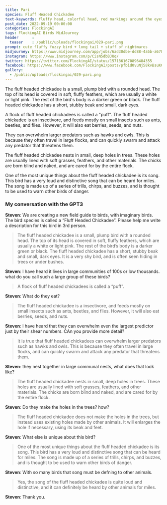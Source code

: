 ```yaml
---
title: Pari
species: Fluff Headed Chickadee
text-keywords: fluffy head, colorful head, red markings around the eyes, only comes out in the dark, eats worms and seeds, good eyesight, blue body feathers, triangle beak, lives in communities of 100s or low thousands 
post_date: 2022-09-19 00:00:00
categories: FlockingAI
tags: FlockingAI Birds MidJourney 
header      :
  teaser    : /public/uploads/flockingai/029-pari.png
prompt: cute fluffy fuzzy bird + long tail + stuff of nightmares
midjourney: https://www.midjourney.com/app/jobs/6ad30dbe-dd88-4a5b-a678-77ada5db953c
instagram: https://www.instagram.com/p/CisN5dbBJUq/
twitter: https://twitter.com/FlockingAI/status/1571861670896484355
facebook: https://www.facebook.com/FlockingAI/posts/pfbid0vuNj58kvBsuKGy7uwgT6nfpvEiC93TkU9T3RJepSW5CpsGUdxZFbNcGNasWJsqfPl
gallery: 
  - /public/uploads/flockingai/029-pari.png
---
```


The fluff headed chickadee is a small, plump bird with a rounded head. The top of its head is covered in soft, fluffy feathers, which are usually a white or light pink. The rest of the bird's body is a darker green or black. The fluff headed chickadee has a short, stubby beak and small, dark eyes.

A flock of fluff headed chickadees is called a "puff". The fluff headed chickadee is an insectivore, and feeds mostly on small insects such as ants, beetles, and flies. However, it will also eat berries, seeds, and nuts.

They can overwhelm larger predators such as hawks and owls. This is because they often travel in large flocks, and can quickly swarm and attack any predator that threatens them.

The fluff headed chickadee nests in small, deep holes in trees. These holes are usually lined with soft grasses, feathers, and other materials. The chicks are born blind and naked, and are cared for by the entire flock.

One of the most unique things about the fluff headed chickadee is its song. This bird has a very loud and distinctive song that can be heard for miles. The song is made up of a series of trills, chirps, and buzzes, and is thought to be used to warn other birds of danger.

### My conversation with the GPT3

**Steven**: We are creating a new field guide to birds, with imaginary birds. The bird species is called a “Fluff Headed Chickadee”. Please help me write a description for this bird in 3rd person.

> The fluff headed chickadee is a small, plump bird with a rounded head. The top of its head is covered in soft, fluffy feathers, which are usually a white or light pink. The rest of the bird’s body is a darker green or black. The fluff headed chickadee has a short, stubby beak and small, dark eyes. It is a very shy bird, and is often seen hiding in trees or under bushes.

**Steven**: I have heard it lives in large communities of 100s or low thousands. what do you call such a large group of these birds?

> A flock of fluff headed chickadees is called a “puff”.

**Steven**: What do they eat?

> The fluff headed chickadee is a insectivore, and feeds mostly on small insects such as ants, beetles, and flies. However, it will also eat berries, seeds, and nuts.

**Steven**: I have heard that they can overwhelm even the largest predictor just by their shear numbers. CAn you provide more detail?

> It is true that fluff headed chickadees can overwhelm larger predators such as hawks and owls. This is because they often travel in large flocks, and can quickly swarm and attack any predator that threatens them.

**Steven**: they nest together in large communal nests, what does that look like?

> The fluff headed chickadee nests in small, deep holes in trees. These holes are usually lined with soft grasses, feathers, and other materials. The chicks are born blind and naked, and are cared for by the entire flock.

**Steven**: Do they make the holes in the trees? how?

> The fluff headed chickadee does not make the holes in the trees, but instead uses existing holes made by other animals. It will enlarges the hole if necessary, using its beak and feet.

**Steven**: What else is unique about this bird?

> One of the most unique things about the fluff headed chickadee is its song. This bird has a very loud and distinctive song that can be heard for miles. The song is made up of a series of trills, chirps, and buzzes, and is thought to be used to warn other birds of danger.

**Steven**: With so many birds that song must be defning to other animals.

> Yes, the song of the fluff headed chickadee is quite loud and distinctive, and it can definitely be heard by other animals for miles.

**Steven**: Thank you.
